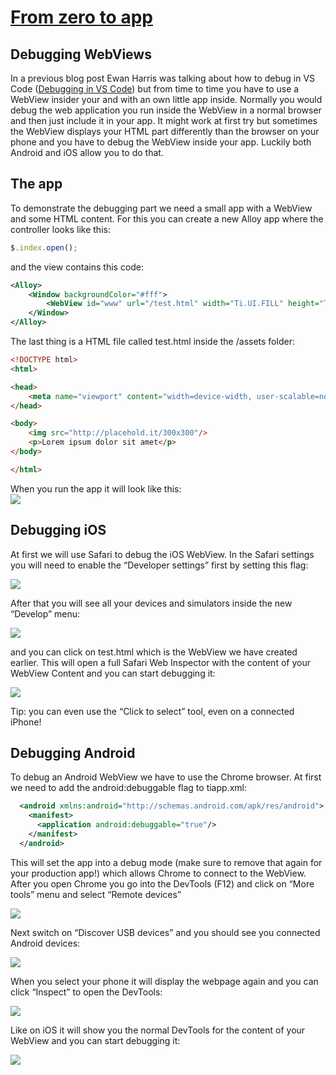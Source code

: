 # [From zero to app](https://github.com/m1ga/from_zero_to_app)

## Debugging WebViews

In a previous blog post Ewan Harris was talking about how to debug in VS Code (<a href="https://devblog.axway.com/mobile-apps/vs-code-debugging-for-titanium/" target="_blank">Debugging in VS Code</a>) but from time to time you have to use a WebView insider your and with an own little app inside. Normally you would debug the web application you run inside the WebView in a normal browser and then just include it in your app. It might work at first try but sometimes the WebView displays your HTML part differently than the browser on your phone and you have to debug the WebView inside your app. Luckily both Android and iOS allow you to do that.


## The app

To demonstrate the debugging part we need a small app with a WebView and some HTML content. For this you can create a new Alloy app where the controller looks like this:

```javascript
$.index.open();
```

and the view contains this code:

```xml
<Alloy>
    <Window backgroundColor="#fff">
        <WebView id="www" url="/test.html" width="Ti.UI.FILL" height="Ti.UI.FILL"/>
    </Window>
</Alloy>
```

The last thing is a HTML file called test.html inside the /assets folder:
```html
<!DOCTYPE html>
<html>

<head>
    <meta name="viewport" content="width=device-width, user-scalable=no" />
</head>

<body>
    <img src="http://placehold.it/300x300"/>
    <p>Lorem ipsum dolor sit amet</p>
</body>

</html>
```


When you run the app it will look like this:<br/>
<img src="images/debug_1.png"/>

## Debugging iOS

At first we will use Safari to debug the iOS WebView. In the Safari settings you will need to enable the “Developer settings” first by setting this flag:

<img src="images/debug_2.png"/>

After that you will see all your devices and simulators inside the new “Develop” menu:

<img src="images/debug_3.png"/>

and you can click on test.html which is the WebView we have created earlier. This will open a full Safari Web Inspector with the content of your WebView Content and you can start debugging it:

<img src="images/debug_4.png"/>

Tip: you can even use the “Click to select” tool, even on a connected iPhone!

## Debugging Android

To debug an Android WebView we have to use the Chrome browser. At first we need to add the android:debuggable flag to tiapp.xml:

```xml
  <android xmlns:android="http://schemas.android.com/apk/res/android">
    <manifest>
      <application android:debuggable="true"/>
    </manifest>
  </android>
```

This will set the app into a debug mode (make sure to remove that again for your production app!) which allows Chrome to connect to the WebView. After you open Chrome you go into the DevTools (F12) and click on “More tools” menu and select “Remote devices”

<img src="images/debug_5.png"/>

Next switch on “Discover USB devices” and you should see you connected Android devices:

<img src="images/debug_6.png"/>

When you select your phone it will display the webpage again and you can click “Inspect” to open the DevTools:

<img src="images/debug_7.png"/>

Like on iOS it will show you the normal DevTools for the content of your WebView and you can start debugging it:

<img src="images/debug_8.png"/>
